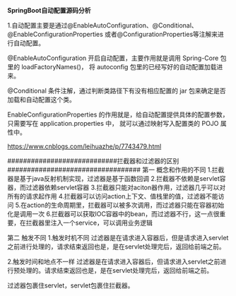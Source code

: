 ****SpringBoot自动配置源码分析****

1.自动配置主要是通过@EnableAutoConfiguration、@Conditional、@EnableConfigurationProperties
或者@ConfigurationProperties等注解来进行自动配置。

@EnableAutoConfiguration 开启自动配置，主要作用就是调用 Spring-Core 包里的 loadFactoryNames()，
将 autoconfig 包里的已经写好的自动配置加载进来。

@Conditional 条件注解，通过判断类路径下有没有相应配置的 jar 包来确定是否加载和自动配置这个类。

EnableConfigurationProperties 的作用就是，给自动配置提供具体的配置参数，只需要写在 application.properties 中，
就可以通过映射写入配置类的 POJO 属性中。


https://www.cnblogs.com/leihuazhe/p/7743479.html

############################拦截器和过滤器的区别##################################
第一 概念和作用的不同
1.拦截器是基于java反射机制实现，过滤器是基于函数回调
2.拦截器不依赖是servlet容器，而过滤器依赖servlet容器
3.拦截器只能对aciton器作用，过滤器几乎可以对所有的请求起作用
4.拦截器可以访问action上下文、值栈里的值，过滤器不能访问
5.在action的生命周期里，拦截器可以被多次调用，而过滤器只能在容器初始化是调用一次
6.拦截器可以获取IOC容器中的bean，而过滤器不行，这一点很重要，在拦截器里注入一个service，可以调用业务逻辑

第二 触发不同
1.触发时机不同
过滤器是在请求进入容器后，但是请求进入servlet之前进行处理的，请求结束返回也是，是在servlet处理完后，返回给前端之前。

2.触发时间和地点不一样
过滤器是在请求进入容器后，但请求进入servlet之前进行预处理的。请求结束返回也是，是在servlet处理完后，返回给前端之前。

过滤器包裹住servlet，servlet包裹住拦截器。
















